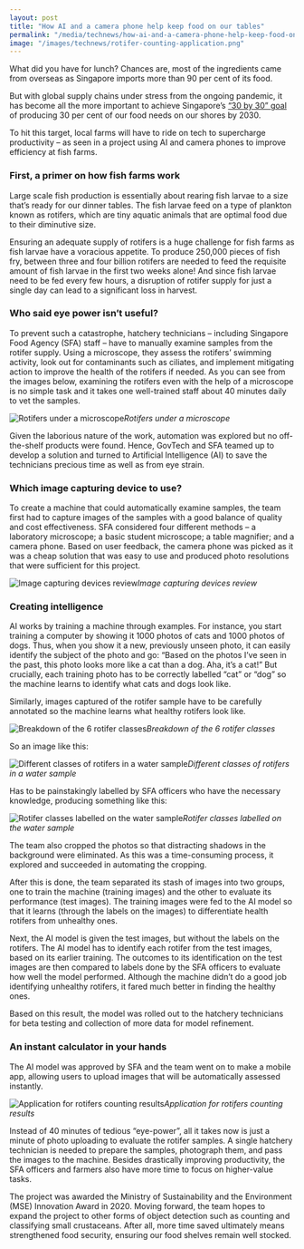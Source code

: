 ```yaml
---
layout: post
title: "How AI and a camera phone help keep food on our tables"
permalink: "/media/technews/how-ai-and-a-camera-phone-help-keep-food-on-our-tables"
image: "/images/technews/rotifer-counting-application.png"
---
```


What did you have for lunch? Chances are, most of the ingredients came from overseas as Singapore imports more than 90 per cent of its food. 

But with global supply chains under stress from the ongoing pandemic, it has become all the more important to achieve Singapore’s [“30 by 30” goal](https://www.channelnewsasia.com/news/singapore/singapore-produce-30-own-food-up-from-10-nutritional-needs-11320426) of producing 30 per cent of our food needs on our shores by 2030. 

To hit this target, local farms will have to ride on tech to supercharge productivity – as seen in a project using AI and camera phones to improve efficiency at fish farms.

### **First, a primer on how fish farms work**

Large scale fish production is essentially about rearing fish larvae to a size that’s ready for our dinner tables. The fish larvae feed on a type of plankton known as rotifers, which are tiny aquatic animals that are optimal food due to their diminutive size. 

Ensuring an adequate supply of rotifers is a huge challenge for fish farms as fish larvae have a voracious appetite. To produce 250,000 pieces of fish fry, between three and four billion rotifers are needed to feed the requisite amount of fish larvae in the first two weeks alone! And since fish larvae need to be fed every few hours, a disruption of rotifer supply for just a single day can lead to a significant loss in harvest. 

### **Who said eye power isn’t useful?**

To prevent such a catastrophe, hatchery technicians – including Singapore Food Agency (SFA) staff – have to manually examine samples from the rotifer supply. Using a microscope, they assess the rotifers’ swimming activity, look out for contaminants such as ciliates, and implement mitigating action to improve the health of the rotifers if needed. As you can see from the images below, examining the rotifers even with the help of a microscope is no simple task and it takes one well-trained staff about 40 minutes daily to vet the samples.

![Rotifers under a microscope](/images/technews/rotifer-microscope.gif)*Rotifers under a microscope*

Given the laborious nature of the work, automation was explored but no off-the-shelf products were found. Hence, GovTech and SFA teamed up to develop a solution and turned to Artificial Intelligence (AI) to save the technicians precious time as well as from eye strain.

### **Which image capturing device to use?**

To create a machine that could automatically examine samples, the team first had to capture images of the samples with a good balance of quality and cost effectiveness. SFA considered four different methods – a laboratory microscope; a basic student microscope; a table magnifier; and a camera phone. Based on user feedback, the camera phone was picked as it was a cheap solution that was easy to use and produced photo resolutions that were sufficient for this project.

![Image capturing devices review](/images/technews/image-capturing-device.png)*Image capturing devices review*

### **Creating intelligence**

AI works by training a machine through examples. For instance, you start training a computer by showing it 1000 photos of cats and 1000 photos of dogs. Thus, when you show it a new, previously unseen photo, it can easily identify the subject of the photo and go: “Based on the photos I’ve seen in the past, this photo looks more like a cat than a dog. Aha, it’s a cat!” But crucially, each training photo has to be correctly labelled “cat” or “dog” so the machine learns to identify what cats and dogs look like.

Similarly, images captured of the rotifer sample have to be carefully annotated so the machine learns what healthy rotifers look like.

![Breakdown of the 6 rotifer classes](/images/technews/breakdown-of-rotifer-classes.png)*Breakdown of the 6 rotifer classes*

So an image like this:

![Different classes of rotifers in a water sample](/images/technews/different-classes-of-rotifers-in-water-sample.png)*Different classes of rotifers in a water sample*

Has to be painstakingly labelled by SFA officers who have the necessary knowledge, producing something like this:

![Rotifer classes labelled on the water sample](/images/technews/rotifer-classes-labelled-on-water-sample.png)*Rotifer classes labelled on the water sample*

The team also cropped the photos so that distracting shadows in the background were eliminated. As this was a time-consuming process, it explored and succeeded in automating the cropping. 

After this is done, the team separated its stash of images into two groups, one to train the machine (training images) and the other to evaluate its performance (test images). The training images were fed to the AI model so that it learns (through the labels on the images) to differentiate health rotifers from unhealthy ones. 

Next, the AI model is given the test images, but without the labels on the rotifers. The AI model has to identify each rotifer from the test images, based on its earlier training. The outcomes to its identification on the test images are then compared to labels done by the SFA officers to evaluate how well the model performed. Although the machine didn’t do a good job identifying unhealthy rotifers, it fared much better in finding the healthy ones. 

Based on this result, the model was rolled out to the hatchery technicians for beta testing and collection of more data for model refinement.

### **An instant calculator in your hands**

The AI model was approved by SFA and the team went on to make a mobile app, allowing users to upload images that will be automatically assessed instantly.

![Application for rotifers counting results](/images/technews/rotifer-counting-application.png)*Application for rotifers counting results*

Instead of 40 minutes of tedious “eye-power”, all it takes now is just a minute of photo uploading to evaluate the rotifer samples. A single hatchery technician is needed to prepare the samples, photograph them, and pass the images to the machine. Besides drastically improving productivity, the SFA officers and farmers also have more time to focus on higher-value tasks. 

The project was awarded the Ministry of Sustainability and the Environment (MSE) Innovation Award in 2020. Moving forward, the team hopes to expand the project to other forms of object detection such as counting and classifying small crustaceans. After all, more time saved ultimately means strengthened food security, ensuring our food shelves remain well stocked.
